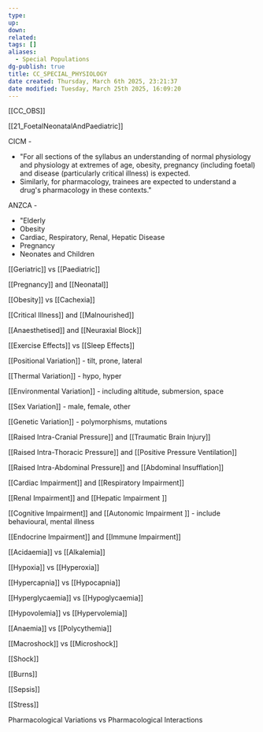```yaml
---
type: 
up: 
down: 
related: 
tags: []
aliases:
  - Special Populations
dg-publish: true
title: CC_SPECIAL_PHYSIOLOGY
date created: Thursday, March 6th 2025, 23:21:37
date modified: Tuesday, March 25th 2025, 16:09:20
---
```


[[CC_OBS]]

[[21_FoetalNeonatalAndPaediatric]]

CICM - 

- "For all sections of the syllabus an understanding of normal physiology and physiology at extremes of age, obesity, pregnancy (including foetal) and disease (particularly critical illness) is expected. 
- Similarly, for pharmacology, trainees are expected to understand a drug's pharmacology in these contexts."

ANZCA - 

- "Elderly
- Obesity
- Cardiac, Respiratory, Renal, Hepatic Disease
- Pregnancy
- Neonates and Children

[[Geriatric]] vs [[Paediatric]]

[[Pregnancy]] and [[Neonatal]]

[[Obesity]] vs [[Cachexia]]

[[Critical Illness]] and [[Malnourished]] 

[[Anaesthetised]] and [[Neuraxial Block]]

[[Exercise Effects]] vs [[Sleep Effects]]

[[Positional Variation]] - tilt, prone, lateral

[[Thermal Variation]] - hypo, hyper

[[Environmental Variation]] - including altitude, submersion, space

[[Sex Variation]] - male, female, other

[[Genetic Variation]] - polymorphisms, mutations

[[Raised Intra-Cranial Pressure]] and [[Traumatic Brain Injury]]

[[Raised Intra-Thoracic Pressure]] and [[Positive Pressure Ventilation]]

[[Raised Intra-Abdominal Pressure]] and [[Abdominal Insufflation]]

[[Cardiac Impairment]] and [[Respiratory Impairment]] 

[[Renal Impairment]] and [[Hepatic Impairment ]]

[[Cognitive Impairment]] and [[Autonomic Impairment ]] - include behavioural, mental illness

[[Endocrine Impairment]] and [[Immune Impairment]]

[[Acidaemia]] vs [[Alkalemia]]

[[Hypoxia]] vs [[Hyperoxia]]

[[Hypercapnia]] vs [[Hypocapnia]]

[[Hyperglycaemia]] vs [[Hypoglycaemia]]

[[Hypovolemia]] vs [[Hypervolemia]]

[[Anaemia]] vs [[Polycythemia]]

[[Macroshock]] vs [[Microshock]]

[[Shock]] 

[[Burns]]

[[Sepsis]]

[[Stress]]

Pharmacological Variations vs Pharmacological Interactions
